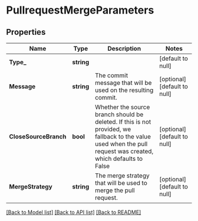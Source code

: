 # PullrequestMergeParameters

## Properties
Name | Type | Description | Notes
------------ | ------------- | ------------- | -------------
**Type_** | **string** |  | [default to null]
**Message** | **string** | The commit message that will be used on the resulting commit. | [optional] [default to null]
**CloseSourceBranch** | **bool** | Whether the source branch should be deleted. If this is not provided, we fallback to the value used when the pull request was created, which defaults to False | [optional] [default to null]
**MergeStrategy** | **string** | The merge strategy that will be used to merge the pull request. | [optional] [default to null]

[[Back to Model list]](../README.md#documentation-for-models) [[Back to API list]](../README.md#documentation-for-api-endpoints) [[Back to README]](../README.md)


